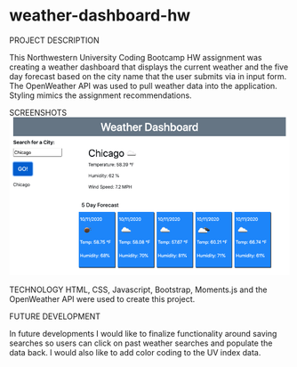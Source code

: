 # weather-dashboard-hw

PROJECT DESCRIPTION

This Northwestern University Coding Bootcamp HW assignment was creating a weather dashboard that displays the current weather and the five day forecast based on the city name that the user submits via in input form. The OpenWeather API was used to pull weather data into the application. Styling mimics the assignment recommendations.

SCREENSHOTS
![homepage](./homepage.png)

TECHNOLOGY
HTML, CSS, Javascript, Bootstrap, Moments.js and the OpenWeather API were used to create this project.

FUTURE DEVELOPMENT

In future developments I would like to finalize functionality around saving searches so users can click on past weather searches and populate the data back. I would also like to add color coding to the UV index data.